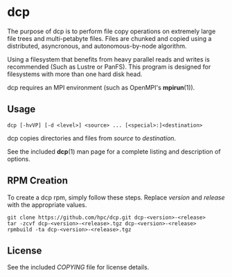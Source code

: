 dcp
===
The purpose of dcp is to perform file copy operations on extremely large file
trees and multi-petabyte files. Files are chunked and copied using a
distributed, asyncronous, and autonomous-by-node algorithm.

Using a filesystem that benefits from heavy parallel reads and writes is
recommended (Such as Lustre or PanFS). This program is designed for
filesystems with more than one hard disk head.

dcp requires an MPI environment (such as OpenMPI's **mpirun**(1)).

Usage
-----

```dcp [-hvVP] [-d <level>] <source> ... [<special>:]<destination>```

dcp copies directories and files from *source* to *destination*.

See the included **dcp**(1) man page for a complete listing and description of
options.

RPM Creation
------------
To create a dcp rpm, simply follow these steps. Replace *version* and
*release* with the appropriate values.

```
git clone https://github.com/hpc/dcp.git dcp-<version>-<release>
tar -zcvf dcp-<version>-<release>.tgz dcp-<version>-<release>
rpmbuild -ta dcp-<version>-<release>.tgz
```

License
-------
See the included *COPYING* file for license details.
